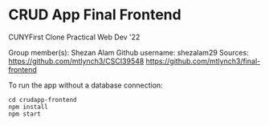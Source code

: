 # CRUD App Final Frontend
CUNYFirst Clone 
Practical Web Dev '22

Group member(s): Shezan Alam Github username: shezalam29
Sources: 
https://github.com/mtlynch3/CSCI39548
https://github.com/mtlynch3/final-frontend


To run the app without a database connection:

```
cd crudapp-frontend  
npm install        
npm start       




